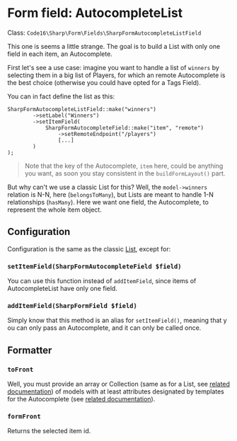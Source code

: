 # Form field: AutocompleteList

Class: `Code16\Sharp\Form\Fields\SharpFormAutocompleteListField`

This one is seems a little strange. The goal is to build a List with only one field in each item, an Autocomplete.

First let's see a use case: imagine you want to handle a list of `winners` by selecting them in a big list of Players, for which an remote Autocomplete is the best choice (otherwise you could have opted for a Tags Field).

You can in fact define the list as this:

    SharpFormAutocompleteListField::make("winners")
            ->setLabel("Winners")
            ->setItemField(
                SharpFormAutocompleteField::make("item", "remote")
                    ->setRemoteEndpoint("/players")
                    [...]
            )
    );

> Note that the key of the Autocomplete, `item` here, could be anything you want, as soon you stay consistent in the `buildFormLayout()` part.

But why can't we use a classic List for this? Well, the `model->winners` relation is N-N, here (`belongsToMany`), but Lists are meant to handle 1-N relationships (`hasMany`). Here we want one field, the Autocomplete, to represent the whole item object.


## Configuration

Configuration is the same as the classic [List](list.md), except for:

### `setItemField(SharpFormAutocompleteField $field)`

You can use this function instead of `addItemField`, since items of AutocompleteList have only one field.

### `addItemField(SharpFormField $field)`

Simply know that this method is an alias for `setItemField()`, meaning that y ou can only pass an Autocomplete, and it can only be called once.


## Formatter

### `toFront`

Well, you must provide an array or Collection (same as for a List, see [related documentation](list.md)) of models with at least attributes designated by templates for the Autocomplete (see [related documentation](autocomplete.md)).

### `formFront`

Returns the selected item id.